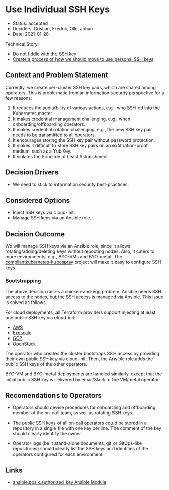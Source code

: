 # Use Individual SSH Keys

* Status: accepted
* Deciders: Cristian, Fredrik, Olle, Johan
* Date: 2021-01-28

Technical Story:

* [Do not fiddle with the SSH key](https://github.com/elastisys/compliantkubernetes-kubespray/issues/21)
* [Create a process of how we should move to use personal SSH keys](https://github.com/elastisys/ck8s-ops/issues/54)

## Context and Problem Statement

Currently, we create per-cluster SSH key pairs, which are shared among operators. This is problematic from an information security perspective for a few reasons:

1. It reduces the auditability of various actions, e.g., who SSH-ed into the Kubernetes master.
2. It makes credential management challenging, e.g., when onboarding/offboarding operators.
3. It makes credential rotation challenging, e.g., the new SSH key pair needs to be transmitted to all operators.
4. It encourages storing the SSH key pair without password protection.
5. It makes it difficult to store SSH key pairs on an exfiltration-proof medium, such as a YubiKey.
6. It violates the Principle of Least Astonishment.

## Decision Drivers

* We need to stick to information security best-practices.

## Considered Options

* Inject SSH keys via cloud-init.
* Manage SSH keys via an Ansible role.

## Decision Outcome

We will manage SSH keys via an Ansible role, since it allows rotating/adding/deleting keys without rebooting nodes. Also, it caters to more environments, e.g., BYO-VMs and BYO-metal. The [compliantkubernetes-kubespray](https://github.com/elastisys/compliantkubernetes-kubespray) project will make it easy to configure SSH keys.

### Bootstrapping

The above decision raises a chicken-and-egg problem: Ansible needs SSH access to the nodes, but the SSH access is managed via Ansible. This issue is solved as follows.

For cloud deployments, all Terraform providers support injecting at least one public SSH key via cloud-init:

* [AWS](https://github.com/kubernetes-sigs/kubespray/blob/release-2.15/contrib/terraform/aws/variables.tf#L9)
* [Exoscale](https://github.com/kubernetes-sigs/kubespray/blob/master/contrib/terraform/exoscale/variables.tf#L24)
* [GCP](https://github.com/kubernetes-sigs/kubespray/blob/release-2.15/contrib/terraform/gcp/variables.tf#L57)
* [OpenStack](https://github.com/kubernetes-sigs/kubespray/blob/release-2.15/contrib/terraform/openstack/variables.tf#L81)

The operator who creates the cluster bootstraps SSH access by providing their own public SSH key via cloud-init. Then, the Ansible role adds the public SSH keys of the other operators.

BYO-VM and BYO-metal deployments are handled similarly, except that the initial public SSH key is delivered by email/Slack to the VM/metal operator.

## Recomendations to Operators

* Operators should devise procedures for onboarding and offboarding member of the on-call team, as well as rotating SSH keys.

* The public SSH keys of all on-call operators could be stored in a repository in a single file with one key per line.
The comment of the key should clearly identify the owner.

* Operator logs (be it stand-alone documents, git or GitOps-like repositories) should clearly list the SSH keys and identities of the operators configured for each environment.

## Links

* [ansible.posix.authorized_key Ansible Module](https://docs.ansible.com/ansible/latest/collections/ansible/posix/authorized_key_module.html)

